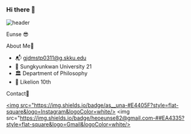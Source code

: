 ### Hi there 👋

<!--
**heoeunse/heoeunse** is a ✨ _special_ ✨ repository because its `README.md` (this file) appears on your GitHub profile.

Here are some ideas to get you started:

- 🔭 I’m currently working on ...
- 🌱 I’m currently learning ...
- 👯 I’m looking to collaborate on ...
- 🤔 I’m looking for help with ...
- 💬 Ask me about ...
- 📫 How to reach me: ...
- 😄 Pronouns: ...
- ⚡ Fun fact: ...
-->



![header](https://capsule-render.vercel.app/api?type=waving&color=auto&height=300&section=header&text=HeoEunse&fontSize=90)

Eunse 😎

About Me💞

- 📬 gjdmstp0311@g.skku.edu
- 🏫 Sungkyunkwan University 21
- 🏛️ Department of Philosophy
- 🦁 Likelion 10th

Contact💌

<a href="https://www.instagram.com/as__una/"><img src="https://img.shields.io/badge/as__una-#E4405F?style=flat-square&logo=Instagram&logoColor=white/></a>
<img src="https://img.shields.io/badge/heoeunse82@gmail.com-##EA4335?style=flat-square&logo=Gmail&logoColor=white/></a>
